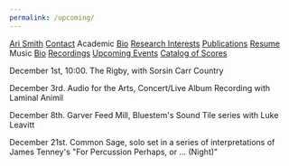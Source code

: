 ```yaml
---
permalink: /upcoming/
---
```


<div class="sidenav">
  <a href="../">Ari Smith</a>
  <a href="../contact">Contact</a>
  <atitle>Academic</atitle>
  <a href="../academic-bio"><asub>Bio</asub></a>
  <a href="../research-interests"><asub>Research Interests</asub></a>
  <a href="../publications"><asub>Publications</asub></a>
  <a href="../Ari Smith Resume as of 2022-02-11.pdf" download><asub>Resume</asub></a>
  <atitle>Music</atitle>
  <a href="../music-bio"><asub>Bio</asub></a>
  <a href="../recordings"><asub>Recordings</asub></a>
  <a href="../upcoming"><asub>Upcoming Events</asub></a>
  <a href="../catalog-of-works"><asub>Catalog of Scores</asub></a>
</div>


December 1st, 10:00. The Rigby, with Sorsin Carr Country

December 3rd. Audio for the Arts, Concert/Live Album Recording with Laminal Animil

December 8th. Garver Feed Mill, Bluestem's Sound Tile series with Luke Leavitt

December 21st. Common Sage, solo set in a series of interpretations of James Tenney's "For Percussion Perhaps, or ... (Night)"

